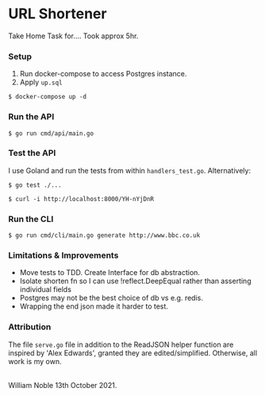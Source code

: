 # URL Shortener

Take Home Task for.... Took approx 5hr.

### Setup

1. Run docker-compose to access Postgres instance.
2. Apply `up.sql`
```shell
$ docker-compose up -d
```

### Run the API

```shell
$ go run cmd/api/main.go
```

### Test the API

I use Goland and run the tests from within `handlers_test.go`. Alternatively:

```shell
$ go test ./...

$ curl -i http://localhost:8000/YH-nYjDnR
```

### Run the CLI

```shell
$ go run cmd/cli/main.go generate http://www.bbc.co.uk
```

### Limitations & Improvements
- Move tests to TDD. Create Interface for db abstraction.
- Isolate shorten fn so I can use !reflect.DeepEqual rather than asserting individual fields
- Postgres may not be the best choice of db vs e.g. redis.
- Wrapping the end json made it harder to test.

### Attribution
The file `serve.go` file in addition to the ReadJSON helper function are inspired by 'Alex Edwards', granted they are edited/simplified. Otherwise, all work is my own.

<br/>
William Noble 13th October 2021.
